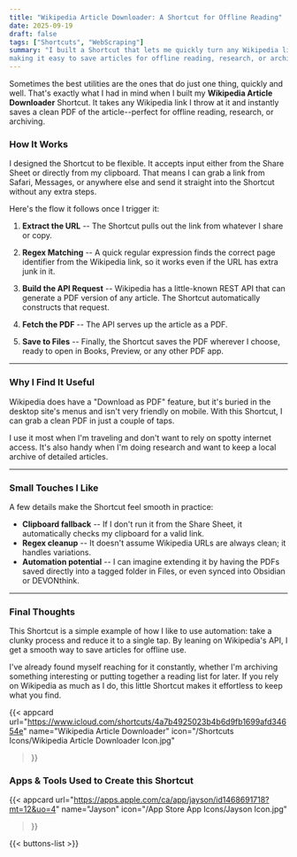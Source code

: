 ```yaml
---
title: "Wikipedia Article Downloader: A Shortcut for Offline Reading"
date: 2025-09-19
draft: false
tags: ["Shortcuts", "WebScraping"]
summary: "I built a Shortcut that lets me quickly turn any Wikipedia link into a clean PDF, 
making it easy to save articles for offline reading, research, or archiving."
---
```



Sometimes the best utilities are the ones that do just one thing, quickly and well. That's 
exactly what I had in mind when I built my **Wikipedia Article Downloader** Shortcut. It takes 
any Wikipedia link I throw at it and instantly saves a clean PDF of the article--perfect for 
offline reading, research, or archiving.

### How It Works

I designed the Shortcut to be flexible. It accepts input either from the Share Sheet or 
directly from my clipboard. That means I can grab a link from Safari, Messages, or anywhere 
else and send it straight into the Shortcut without any extra steps.

Here's the flow it follows once I trigger it:

1. **Extract the URL** -- The Shortcut pulls out the link from whatever I share or copy.

2. **Regex Matching** -- A quick regular expression finds the correct page identifier from 
the Wikipedia link, so it works even if the URL has extra junk in it.

3. **Build the API Request** -- Wikipedia has a little-known REST API that can generate a 
PDF version of any article. The Shortcut automatically constructs that request.

4. **Fetch the PDF** -- The API serves up the article as a PDF.

5. **Save to Files** -- Finally, the Shortcut saves the PDF wherever I choose, ready to 
open in Books, Preview, or any other PDF app.

---

### Why I Find It Useful

Wikipedia does have a "Download as PDF" feature, but it's buried in the desktop site's menus 
and isn't very friendly on mobile. With this Shortcut, I can grab a clean PDF in just a couple 
of taps.

I use it most when I'm traveling and don't want to rely on spotty internet access. It's 
also handy when I'm doing research and want to keep a local archive of detailed articles.

---

### Small Touches I Like

A few details make the Shortcut feel smooth in practice:

- **Clipboard fallback** -- If I don't run it from the Share Sheet, it automatically checks 
my clipboard for a valid link.
- **Regex cleanup** -- It doesn't assume Wikipedia URLs are always clean; it handles variations.
- **Automation potential** -- I can imagine extending it by having the PDFs saved directly 
into a tagged folder in Files, or even synced into Obsidian or DEVONthink.
---

### Final Thoughts

This Shortcut is a simple example of how I like to use automation: take a clunky process and 
reduce it to a single tap. By leaning on Wikipedia's API, I get a smooth way to save articles 
for offline use.

I've already found myself reaching for it constantly, whether I'm archiving something 
interesting or putting together a reading list for later. If you rely on Wikipedia as much 
as I do, this little Shortcut makes it effortless to keep what you find.

{{< appcard 
    url="https://www.icloud.com/shortcuts/4a7b4925023b4b6d9fb1699afd34654e" 
    name="Wikipedia Article Downloader" 
    icon="/Shortcuts Icons/Wikipedia Article Downloader Icon.jpg" 
>}}

### Apps & Tools Used to Create this Shortcut

{{< appcard 
    url="https://apps.apple.com/ca/app/jayson/id1468691718?mt=12&uo=4" 
    name="Jayson" 
    icon="/App Store App Icons/Jayson Icon.jpg" 
>}}

{{< buttons-list >}}